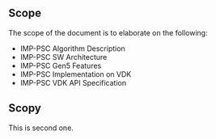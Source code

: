<link rel="stylesheet" href="styles.css">

## Scope

The scope of the document is to elaborate on the following:

* IMP-PSC Algorithm Description
* IMP-PSC SW Architecture
* IMP-PSC Gen5 Features
* IMP-PSC Implementation on VDK
* IMP-PSC VDK API Specification

<div style="page-break-before:always"></div>

## Scopy

This is second one.

